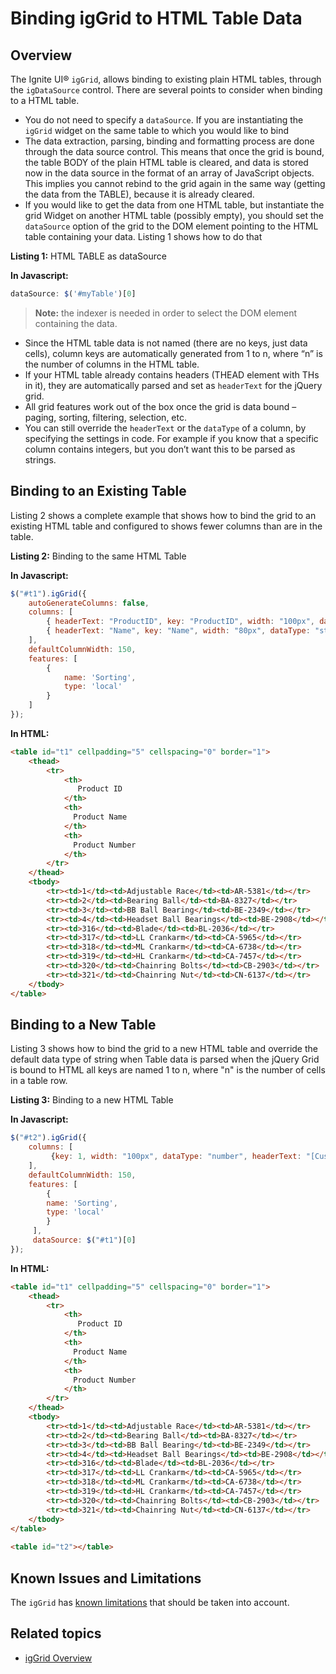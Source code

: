 ﻿<!--
|metadata|
{
    "fileName": "iggrid-binding-to-html-table-data",
    "controlName": "igGrid",
    "tags": ["Data Binding","Grids","How Do I"]
}
|metadata|
-->

# Binding igGrid to HTML Table Data

## Overview

The Ignite UI® `igGrid`, allows binding to existing plain HTML tables, through the `igDataSource` control. There are several points to consider when binding to a HTML table.

-   You do not need to specify a `dataSource`. If you are instantiating the `igGrid` widget on the same table to which you would like to bind
-   The data extraction, parsing, binding and formatting process are done through the data source control. This means that once the grid is bound, the table BODY of the plain HTML table is cleared, and  data is stored now in the data source in the format of an array of JavaScript objects. This implies you cannot rebind to the grid again in the same way (getting the data from the TABLE), because it is already cleared.
-   If you would like to get the data from one HTML table, but instantiate the grid Widget on another HTML table (possibly empty), you should set the `dataSource` option of the grid to the DOM element pointing to the HTML table containing your data. Listing 1 shows how to do that

**Listing 1:** HTML TABLE as dataSource

**In Javascript:**

```js
dataSource: $('#myTable')[0]
```

> **Note:** the indexer is needed in order to select the DOM element containing the data.

-   Since the HTML table data is not named (there are no keys, just data cells), column keys are automatically generated from 1 to n, where “n” is the number of columns in the HTML table.
-   If your HTML table already contains headers (THEAD element with THs in it), they are automatically parsed and set as `headerText` for the jQuery grid.
-   All grid features work out of the box once the grid is data bound – paging, sorting, filtering, selection, etc.
-   You can still override the `headerText` or the `dataType` of a column, by specifying the settings in code. For example if you know that a specific column contains integers, but you don’t want this to be parsed as strings.

## Binding to an Existing Table

Listing 2 shows a complete example that shows how to bind the grid to an existing HTML table and configured to shows fewer columns than are in the table.

**Listing 2:** Binding to the same HTML Table

**In Javascript:**

```js
$("#t1").igGrid({          
    autoGenerateColumns: false,
    columns: [
    	{ headerText: "ProductID", key: "ProductID", width: "100px", dataType: "number" },
    	{ headerText: "Name", key: "Name", width: "80px", dataType: "string" },
    ],
    defaultColumnWidth: 150,
    features: [
    	{
    		name: 'Sorting',
    		type: 'local'
    	}
    ]
}); 
```



**In HTML:**

```html
<table id="t1" cellpadding="5" cellspacing="0" border="1">
	<thead>
        <tr>
            <th>
               Product ID 
            </th>
            <th>
              Product Name
            </th>
            <th>
              Product Number  
            </th>
        </tr>
	</thead>
    <tbody>
        <tr><td>1</td><td>Adjustable Race</td><td>AR-5381</td></tr>
        <tr><td>2</td><td>Bearing Ball</td><td>BA-8327</td></tr>
        <tr><td>3</td><td>BB Ball Bearing</td><td>BE-2349</td></tr>
        <tr><td>4</td><td>Headset Ball Bearings</td><td>BE-2908</td></tr>
        <tr><td>316</td><td>Blade</td><td>BL-2036</td></tr>
        <tr><td>317</td><td>LL Crankarm</td><td>CA-5965</td></tr>
        <tr><td>318</td><td>ML Crankarm</td><td>CA-6738</td></tr>
        <tr><td>319</td><td>HL Crankarm</td><td>CA-7457</td></tr>
        <tr><td>320</td><td>Chainring Bolts</td><td>CB-2903</td></tr>
        <tr><td>321</td><td>Chainring Nut</td><td>CN-6137</td></tr>
    </tbody>
</table>
```

## Binding to a New Table

Listing 3 shows how to bind the grid to a new HTML table and override the default data type of string when Table data is parsed when the jQuery Grid is bound to HTML all keys are named 1 to n, where "n" is the number of cells in a table row.

**Listing 3:** Binding to a new HTML Table

**In Javascript:**

```js
$("#t2").igGrid({
    columns: [
         {key: 1, width: "100px", dataType: "number", headerText: "[Custom Header]" }
    ],
    defaultColumnWidth: 150,
    features: [
        {
        name: 'Sorting',
        type: 'local'
        }
     ],
     dataSource: $("#t1")[0]
}); 
```



**In HTML:**

```html
<table id="t1" cellpadding="5" cellspacing="0" border="1">
    <thead>
        <tr>
            <th>
               Product ID 
            </th>
            <th>
              Product Name
            </th>
            <th>
              Product Number  
            </th>
        </tr>
    </thead>
    <tbody>
        <tr><td>1</td><td>Adjustable Race</td><td>AR-5381</td></tr>
        <tr><td>2</td><td>Bearing Ball</td><td>BA-8327</td></tr>
        <tr><td>3</td><td>BB Ball Bearing</td><td>BE-2349</td></tr>
        <tr><td>4</td><td>Headset Ball Bearings</td><td>BE-2908</td></tr>
        <tr><td>316</td><td>Blade</td><td>BL-2036</td></tr>
        <tr><td>317</td><td>LL Crankarm</td><td>CA-5965</td></tr>
        <tr><td>318</td><td>ML Crankarm</td><td>CA-6738</td></tr>
        <tr><td>319</td><td>HL Crankarm</td><td>CA-7457</td></tr>
        <tr><td>320</td><td>Chainring Bolts</td><td>CB-2903</td></tr>
        <tr><td>321</td><td>Chainring Nut</td><td>CN-6137</td></tr>
    </tbody>
</table>
  
<table id="t2"></table>
```

## Known Issues and Limitations

The `igGrid` has [known limitations](igGrid-Known-Issues.html) that should be taken into account.

## Related topics

-   [igGrid Overview](igGrid-Overview.html)